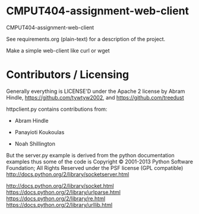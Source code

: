 CMPUT404-assignment-web-client
==============================

CMPUT404-assignment-web-client

See requirements.org (plain-text) for a description of the project.

Make a simple web-client like curl or wget

Contributors / Licensing
========================

Generally everything is LICENSE'D under the Apache 2 license by Abram Hindle, 
https://github.com/tywtyw2002, and https://github.com/treedust

httpclient.py contains contributions from:
* Abram Hindle

* Panayioti Koukoulas
* Noah Shillington

But the server.py example is derived from the python documentation
examples thus some of the code is Copyright © 2001-2013 Python
Software Foundation; All Rights Reserved under the PSF license (GPL
compatible) http://docs.python.org/2/library/socketserver.html

http://docs.python.org/2/library/socket.html
https://docs.python.org/2/library/urlparse.html
https://docs.python.org/2/library/re.html
https://docs.python.org/2/library/urllib.html
